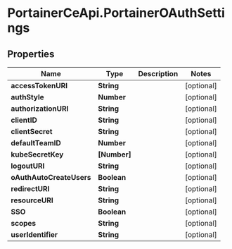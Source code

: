 # PortainerCeApi.PortainerOAuthSettings

## Properties
Name | Type | Description | Notes
------------ | ------------- | ------------- | -------------
**accessTokenURI** | **String** |  | [optional] 
**authStyle** | **Number** |  | [optional] 
**authorizationURI** | **String** |  | [optional] 
**clientID** | **String** |  | [optional] 
**clientSecret** | **String** |  | [optional] 
**defaultTeamID** | **Number** |  | [optional] 
**kubeSecretKey** | **[Number]** |  | [optional] 
**logoutURI** | **String** |  | [optional] 
**oAuthAutoCreateUsers** | **Boolean** |  | [optional] 
**redirectURI** | **String** |  | [optional] 
**resourceURI** | **String** |  | [optional] 
**SSO** | **Boolean** |  | [optional] 
**scopes** | **String** |  | [optional] 
**userIdentifier** | **String** |  | [optional] 


